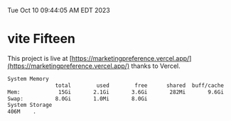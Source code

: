 Tue Oct 10 09:44:05 AM EDT 2023

# vite Fifteen


This project is live at [https://marketingpreference.vercel.app/](https://marketingpreference.vercel.app/) thanks to Vercel.

```bash
System Memory
               total        used        free      shared  buff/cache   available
Mem:            15Gi       2.1Gi       3.6Gi       282Mi       9.6Gi        12Gi
Swap:          8.0Gi       1.0Mi       8.0Gi
System Storage
406M	.
```

